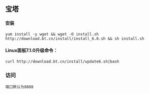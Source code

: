 ## 宝塔

#### 安装

```
yum install -y wget && wget -O install.sh http://download.bt.cn/install/install_6.0.sh && sh install.sh
```

#### Linux面板7.1.0升级命令：

```
curl http://download.bt.cn/install/update6.sh|bash
```

### 访问

```
端口默认为8888
```

### 



